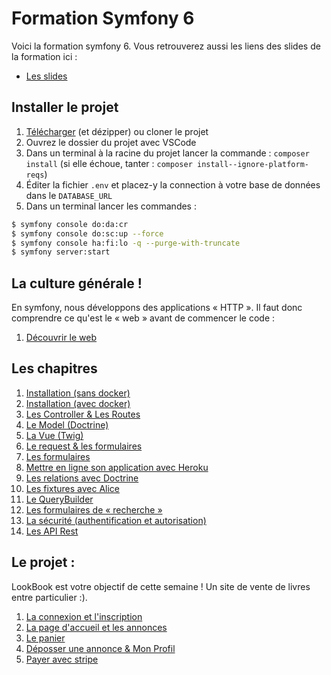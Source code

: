 # Formation Symfony 6

Voici la formation symfony 6. Vous retrouverez aussi les liens des slides de la formation
ici :

- [Les slides](https://slides.com/davidjegat-1/sf5-training-foundation/fullscreen)

## Installer le projet

1. [Télécharger](https://github.com/Djeg/formation-symfony/archive/refs/heads/session/20-03-23/24-03-23.zip) (et dézipper) ou cloner le projet
2. Ouvrez le dossier du projet avec VSCode
3. Dans un terminal à la racine du projet lancer la commande : `composer install` (si elle échoue, tanter : `composer install--ignore-platform-reqs`)
4. Éditer la fichier `.env` et placez-y la connection à votre base de données dans le `DATABASE_URL`
5. Dans un terminal lancer les commandes :

```bash
$ symfony console do:da:cr
$ symfony console do:sc:up --force
$ symfony console ha:fi:lo -q --purge-with-truncate
$ symfony server:start
```

## La culture générale !

En symfony, nous développons des applications « HTTP ». Il faut donc comprendre ce qu'est le « web »
avant de commencer le code :

1. [Découvrir le web](./assets/cours/web.md)

## Les chapitres

1. [Installation (sans docker)](./assets/cours/installation.md)
2. [Installation (avec docker)](./assets/cours/installation-docker.md)
3. [Les Controller & Les Routes](./assets/cours/controller-et-routes.md)
4. [Le Model (Doctrine)](./assets/cours/doctrine.md)
5. [La Vue (Twig)](./assets/cours/view.md)
6. [Le request & les formulaires](./assets/cours/request-form.md)
7. [Les formulaires](./assets/cours/form.md)
8. [Mettre en ligne son application avec Heroku](./assets/cours/online.md)
9. [Les relations avec Doctrine](./assets/cours/relations.md)
10. [Les fixtures avec Alice](./assets/cours/fixtures.md)
11. [Le QueryBuilder](./assets/cours/query-builder.md)
12. [Les formulaires de « recherche »](./assets/cours/search-form.md)
13. [La sécurité (authentification et autorisation)](./assets/cours/security.md)
14. [Les API Rest](./assets/cours/api-rest.md)

## Le projet :

LookBook est votre objectif de cette semaine ! Un site de vente de livres entre particulier :).

1. [La connexion et l'inscription](./assets/projet/01-security.md)
2. [La page d'accueil et les annonces](./assets/projet/02-home.md)
3. [Le panier](./assets/projet/03-basket.md)
4. [Déposser une annonce & Mon Profil](./assets/projet/04-create-and-profile.md)
5. [Payer avec stripe](./assets/projet/05-paiement.md)
